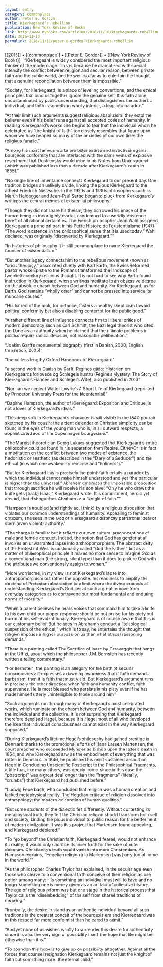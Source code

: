 ```yaml
---
layout: entry
category: commonplace
author: Peter E. Gordon
title: Kierkegaard’s Rebellion
publication: New York Review of Books
link: http://www.nybooks.com/articles/2016/11/10/kierkegaards-rebellion/
date: 2016-11-10
permalink: 2016/11/10/peter-e-gordon-kierkegaards-rebellion
---
```


[[2016]] • [[commonplace]] • [[Peter E. Gordon]] • [[New York Review of Books]]
 
“Kierkegaard is widely considered the most important religious thinker of the modern age. This is because he dramatized with special intensity the conflict between religion and secular reason, between private faith and the public world, and he went so far as to entertain the thought that a genuine reconciliation between them is impossible.”

“Society, for Kierkegaard, is a place of leveling conventions, and the ethical principles that bind us together ignore the genuine self. It is faith alone, uncontaminated by public understanding, that distinguishes the authentic individual, and faith is something wholly interior, a leap into paradox.”

“At their limit such arguments suggest religious absolutism; they extol the believer even if his belief runs against all accepted codes of humanity. In reading Kierkegaard’s works one begins to fear that the individual whom he celebrated as “the knight of faith” too closely resembles that figure upon whom we have heaped so many of the anxieties of our own time: the religious fanatic.”

“Among his most famous works are bitter satires and invectives against bourgeois conformity that are interlaced with the same veins of explosive resentment that Dostoevsky would mine in his Notes from Underground (which was published less than a decade after Kierkegaard’s death in 1855).”

“No single line of inheritance connects Kierkegaard to our present day. One tradition bridges an unlikely divide, linking the pious Kierkegaard to the atheist Friedrich Nietzsche. In the 1920s and 1930s philosophers such as Martin Heidegger and Jean-Paul Sartre began to pluck from Kierkegaard’s writings the central themes of existential philosophy.”

“Though they did not share his theism, they borrowed his image of the human being as incorrigibly mortal, condemned to a worldly existence bereft of all rational certainties. The French philosopher Jean Wahl assigned Kierkegaard a principal part in his Petite Histoire de l’existentialisme (1947): “The word ‘existence’ in the philosophical sense that it is used today,” Wahl declared, was originally “discovered by Kierkegaard.””

“In histories of philosophy it is still commonplace to name Kierkegaard the founder of existentialism.”

“But another legacy connects him to the rebellious movement known as “crisis theology,” associated chiefly with Karl Barth, the Swiss Reformed pastor whose Epistle to the Romans transformed the landscape of twentieth-century religious thought. It is not hard to see why Barth found instruction in Kierkegaard, whose writings meditate to an obsessive degree on the absolute chasm between God and humanity. For Kierkegaard, as for Barth, God remains “wholly other” and cannot be pressed into service for mundane causes.”

“His hatred of the mob, for instance, fosters a healthy skepticism toward political conformity but also a disabling contempt for the public good.”

“A rather different line of influence connects him to illiberal critics of modern democracy such as Carl Schmitt, the Nazi legal theorist who cited the Dane as an authority when he claimed that the ultimate problems in politics require radical decision, not reasonable deliberation.”

“Joakim Garff’s monumental biography (first in Danish, 2000; English translation, 2005)”

“the no less lengthy Oxford Handbook of Kierkegaard”

“a second work in Danish by Garff, Regines gåde: Historien om Kierkegaards forlovede og Schlegels hustru (Regine’s Mystery: The Story of Kierkegaard’s Fiancée and Schlegel’s Wife), also published in 2013”

“Nor can we neglect Walter Lowrie’s A Short Life of Kierkegaard (reprinted by Princeton University Press for the bicentennial)”

“Daphne Hampson, the author of Kierkegaard: Exposition and Critique, is not a lover of Kierkegaard’s ideas.”

“This deep split in Kierkegaard’s character is still visible in the 1840 portrait sketched by his cousin: the ardent defender of Christian simplicity can be found in the eyes of the young man who is, in all outward respects, a sophisticated son of the Copenhagen bourgeoisie.”

“The Marxist theoretician Georg Lukács suggested that Kierkegaard’s entire philosophy could be found in his separation from Regine. Either/Or is in fact a meditation on the conflict between two modes of existence, the hedonistic or aesthetic (as described in the “Diary of a Seducer”) and the ethical (in which one awakens to remorse and “holiness”).”

“But for Kierkegaard this is precisely the point: faith entails a paradox by which the individual cannot make himself understood and yet “the particular is higher than the universal.” Abraham embraces the impossible proposition that through sacrifice he will receive his son alive: “Only he who draws the knife gets [back] Isaac,” Kierkegaard wrote. It is commitment, heroic yet absurd, that distinguishes Abraham as a “knight of faith.””

“Hampson is troubled (and rightly so, I think) by a religious disposition that violates our common understandings of humanity. Appealing to feminist criticism, she sees in the God of Kierkegaard a distinctly patriarchal ideal of stern (even violent) authority.”

“The charge is familiar but it reflects our own cultural preconceptions of male and female conduct. Indeed, the notion that God has gender at all involves an unwarranted lapse into anthropomorphism. The abstract deity of the Protestant West is customarily called “God the Father,” but as a matter of philosophical principle it makes no more sense to imagine God as a conventional man (the strong, silent type) than it does to picture God with the attributes we conventionally assign to women.”

“More worrisome, in my view, is not Kierkegaard’s lapse into anthropomorphism but rather the opposite: his readiness to amplify the doctrine of Protestant abstraction to a limit where the divine exceeds all understanding. Kierkegaard’s God lies at such a great remove from everyday categories as to contravene our most fundamental and enduring norms of morality.”

“When a parent believes he hears voices that command him to take a knife to his own child our proper response should be not praise for his piety but horror at his self-evident lunacy. Kierkegaard is of course aware that this is our customary belief. But he sees in Abraham’s conduct a “teleological suspension of the ethical,” which is to say, he entertains the thought that religion imposes a higher purpose on us than what ethical reasoning demands.”

“There is a painting called The Sacrifice of Isaac by Caravaggio that hangs in the Uffizi, about which the philosopher J.M. Bernstein has recently written a telling commentary.”

“For Bernstein, the painting is an allegory for the birth of secular consciousness: it expresses a dawning awareness that if faith demands barbarism, then it is faith that must yield. But Kierkegaard’s argument runs in precisely the other direction: when faith and humanity conflict, faith supervenes. He is most blessed who persists in his piety even if he has made himself utterly unintelligible to those around him.”

“Such arguments run through many of Kierkegaard’s most celebrated works, which ruminate on the chasm between God and humanity, between the individual and the collective. It is not surprising that Kierkegaard therefore despised Hegel, because it is Hegel most of all who developed the idea that individual consciousness cannot exist in the way Kierkegaard supposed.”

“During Kierkegaard’s lifetime Hegel’s philosophy had gained prestige in Denmark thanks to the promotional efforts of Hans Lassen Martensen, the court preacher who succeeded Mynster as bishop upon the latter’s death in 1854, and who Kierkegaard saw as the embodiment of everything that was rotten in Denmark. In 1846, he published his most sustained assault on Hegel in Concluding Unscientific Postscript to the Philosophical Fragments, a title that, like many others, was deeply ironic, since in this case the “postscript” was a great deal longer than the “fragments” (literally, “crumbs”) that Kierkegaard had published before.”

“Ludwig Feuerbach, who concluded that religion was a human creation and lacked metaphysical reality. The Hegelian critique of religion dissolved into anthropology: the modern celebration of human qualities.”

“But some students of the dialectic felt differently. Without contesting its metaphysical truth, they felt the Christian religion should transform both self and society, binding the pious individual to public reason for the betterment of modern civilization. It was this project that Martensen found appealing, and Kierkegaard deplored.”

“To “go beyond” the Christian faith, Kierkegaard feared, would not enhance its reality; it would only sacrifice its inner truth for the sake of outer decorum. Christianity’s truth would vanish into mere Christendom. As Hampson explains, “Hegelian religion à la Martensen [was] only too at home in the world.””

“As the philosopher Charles Taylor has explained, in the secular age even those who cleave to a conventional faith conceive of their religion as one option among many: it is something an individual must will to have and no longer something one is merely given as an artifact of collective history. The age of religious reform was but one stage in the historical process that Taylor calls the “disembedding” of the self from shared traditions of meaning.”

“Ironically, the desire to stand as an authentic individual beyond all such traditions is the greatest conceit of the bourgeois era and Kierkegaard was in this respect far more conformist than he cared to admit.”

“And yet none of us wishes wholly to surrender this desire for authenticity since it is also the very sign of possibility itself, the hope that life might be otherwise than it is.”

“To abandon this hope is to give up on possibility altogether. Against all the forces that counsel resignation Kierkegaard remains not just the knight of faith but something more: the eternal child.”